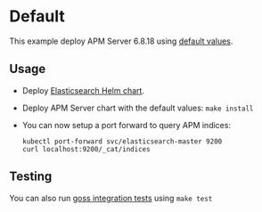 # Default

This example deploy APM Server 6.8.18 using [default values][].


## Usage

* Deploy [Elasticsearch Helm chart][].

* Deploy APM Server chart with the default values: `make install`

* You can now setup a port forward to query APM indices:

  ```
  kubectl port-forward svc/elasticsearch-master 9200
  curl localhost:9200/_cat/indices
  ```


## Testing

You can also run [goss integration tests][] using `make test`


[elasticsearch helm chart]: https://github.com/elastic/helm-charts/tree/6.8/elasticsearch/examples/default/
[goss integration tests]: https://github.com/elastic/helm-charts/tree/6.8/apm-server/examples/default/test/goss.yaml
[default values]: https://github.com/elastic/helm-charts/tree/6.8/apm-server/values.yaml
